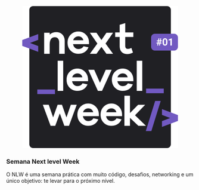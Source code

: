 <div style="text-align:center">
  <img src="assets/img/nlw.svg" alt="Next level week @Rocketseat" />
</div>

### Semana Next level Week

O NLW é uma semana prática com muito código, desafios, networking e um único objetivo: te levar para o próximo nível.
